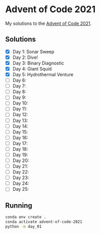 # Advent of Code 2021

My solutions to the [Advent of Code 2021][advent-of-code].

## Solutions

- [x] Day 1: Sonar Sweep
- [x] Day 2: Dive!
- [x] Day 3: Binary Diagnostic
- [x] Day 4: Giant Squid
- [x] Day 5: Hydrothermal Venture
- [ ] Day 6:
- [ ] Day 7:
- [ ] Day 8:
- [ ] Day 9:
- [ ] Day 10:
- [ ] Day 11:
- [ ] Day 12:
- [ ] Day 13:
- [ ] Day 14:
- [ ] Day 15:
- [ ] Day 16:
- [ ] Day 17:
- [ ] Day 18:
- [ ] Day 19:
- [ ] Day 20:
- [ ] Day 21:
- [ ] Day 22:
- [ ] Day 23:
- [ ] Day 24:
- [ ] Day 25:

## Running

```sh
conda env create .
conda activate advent-of-code-2021
python -m day_01
```

[advent-of-code]: https://adventofcode.com/2021
